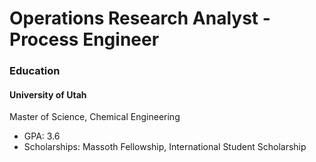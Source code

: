 # Operations Research Analyst - Process Engineer

### Education
#### University of Utah
Master of Science, Chemical Engineering
- GPA: 3.6
- Scholarships: Massoth Fellowship, International Student Scholarship

